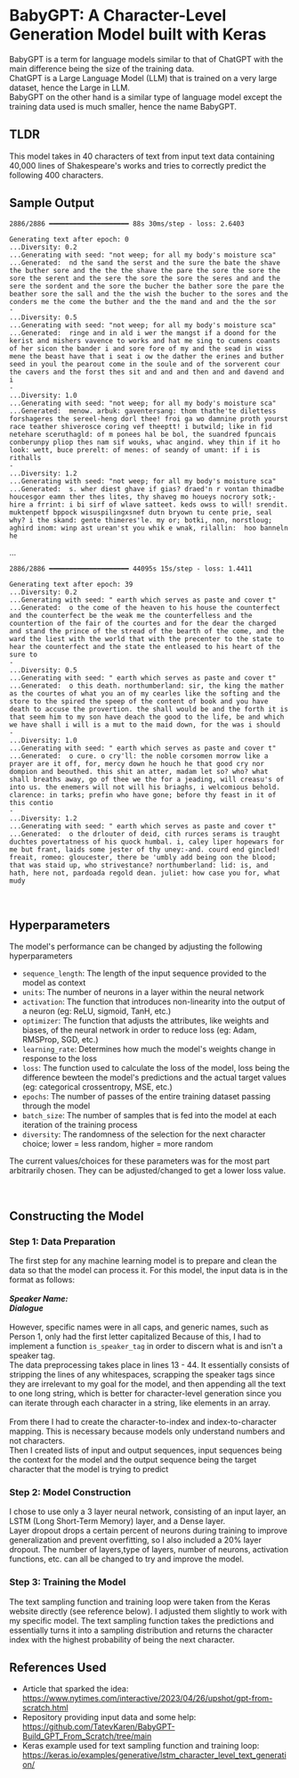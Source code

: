 # BabyGPT: A Character-Level Generation Model built with Keras
BabyGPT is a term for language models similar to that of ChatGPT with the main difference being the size of the training data.\
ChatGPT is a Large Language Model (LLM) that is trained on a very large dataset, hence the Large in LLM.\
BabyGPT on the other hand is a similar type of language model except the training data used is much smaller, hence the name BabyGPT.

## TLDR
This model takes in 40 characters of text from input text data containing 40,000 lines of Shakespeare's works and tries to correctly predict the following 400 characters.

## Sample Output
``` console
2886/2886 ━━━━━━━━━━━━━━━━━━━━ 88s 30ms/step - loss: 2.6403   

Generating text after epoch: 0
...Diversity: 0.2
...Generating with seed: "not weep; for all my body's moisture sca"
...Generated:  nd the sand the serst and the sure the bate the shave the buther sore and the the the shave the pare the sore the sore the sore the serent and the sere the sore the sore the seres and and the sere the sordent and the sore the bucher the bather sore the pare the beather sore the sall and the the wish the bucher to the sores and the conders me the come the buther and the the mand and and the the sor
-
...Diversity: 0.5
...Generating with seed: "not weep; for all my body's moisture sca"
...Generated:  ringe and in ald i wer the mangst if a doond for the kerist and mishers vavence to works and hat me sing to cumens coants of her sicon the bander i and sore fore of my and the sead in wiss mene the beast have that i seat i ow the dather the erines and buther seed in youl the pearout come in the soule and of the sorverent cour the cavers and the forst thes sit and and and then and and davend and i 
-
...Diversity: 1.0
...Generating with seed: "not weep; for all my body's moisture sca"
...Generated:  menow. arbuk: gaventersang: thom thathe'te dilettess forshageres the sereel-heng dorl thee! froi ga wo damnine proth yourst race teather shiverosce coring vef theeptt! i butwild; like in fid netehare sceruthagld: of m ponees hal be bol, the suandred fpuncais conberunpy pliop thes nam sif wouks, whac angind. whey thin if it ho look: wett, buce prerelt: of menes: of seandy of umant: if i is rithalls
-
...Diversity: 1.2
...Generating with seed: "not weep; for all my body's moisture sca"
...Generated:  s. wher diest ghave if gias? draed'n r vontan thimadbe houcesgor eamn ther thes lites, thy shaveg mo houeys nocrory sotk;-hire a frrint: i bi sirf of wlave satteet. keds owss to will! srendit. muktenpetf bppock wisuspilingxsnef dutn bryown tu cente prie, seal why? i the skand: gente thimeres'le. my or; botki, non, norstloug; aghird inom: winp ast urean'st you whik e wnak, rilallin:  hoo banneln he
```
...
``` console
2886/2886 ━━━━━━━━━━━━━━━━━━━━ 44095s 15s/step - loss: 1.4411  

Generating text after epoch: 39
...Diversity: 0.2
...Generating with seed: " earth which serves as paste and cover t"
...Generated:  o the come of the heaven to his house the counterfect and the counterfect be the weak me the counterfelless and the countertion of the fair of the courtes and for the dear the charged and stand the prince of the stread of the bearth of the come, and the ward the liest with the world that with the precenter to the state to hear the counterfect and the state the entleased to his heart of the sure to
-
...Diversity: 0.5
...Generating with seed: " earth which serves as paste and cover t"
...Generated:  o this death. northumberland: sir, the king the mather as the courtes of what you an of my cearles like the softing and the store to the spired the speep of the content of book and you have death to accuse the provertion. the shall would be and the forth it is that seem him to my son have deach the good to the life, be and which we have shall i will is a mut to the maid down, for the was i should 
-
...Diversity: 1.0
...Generating with seed: " earth which serves as paste and cover t"
...Generated:  o cure. o cry'll: the noble corsomen morrow like a prayer are it off, for, mercy down he houch he that good cry nor dompion and beouthed. this shit an atter, madam let so? who? what shall breaths away, go of thee we the for a jeading, will creasu's of into us. the enemers will not will his briaghs, i welcomious behold. clarence: in tarks; prefin who have gone; before thy feast in it of this contio
-
...Diversity: 1.2
...Generating with seed: " earth which serves as paste and cover t"
...Generated:  o the drlouter of deid, cith rurces serams is traught duchtes povertatness of his quock humbal. i, caley liper hopewars for me but frant, laids some jester of thy uney:-and. courd end gincled! freait, romeo: gloucester, there be 'umbly add being oon the blood; that was staid up, who strivestance? northumberland: lid: is, and hath, here not, pardoada regold dean. juliet: how case you for, what mudy
```

<br>

## Hyperparameters

The model's performance can be changed by adjusting the following hyperparameters

- `sequence_length`: The length of the input sequence provided to the model as context 
- `units`: The number of neurons in a layer within the neural network
- `activation`: The function that introduces non-linearity into the output of a neuron (eg: ReLU, sigmoid, TanH, etc.)
- `optimizer`: The function that adjusts the attributes, like weights and biases, of the neural network in order to reduce loss (eg: Adam, RMSProp, SGD, etc.)
- `learning_rate`: Determines how much the model's weights change in response to the loss
- `loss`: The function used to calculate the loss of the model, loss being the difference bewteen the model's predictions and the actual target values (eg: categorical crossentropy, MSE, etc.)
- `epochs`: The number of passes of the entire training dataset passing through the model
- `batch_size`: The number of samples that is fed into the model at each iteration of the training process
- `diversity`: The randomness of the selection for the next character choice; lower = less random, higher = more random

The current values/choices for these parameters was for the most part arbitrarily chosen. They can be adjusted/changed to get a lower loss value.

<br>

## Constructing the Model
### Step 1: Data Preparation
The first step for any machine learning model is to prepare and clean the data so that the model can process it.
For this model, the input data is in the format as follows:\
\
**_Speaker Name:_**\
**_Dialogue_**\
\
However, specific names were in all caps, and generic names, such as Person 1, only had the first letter capitalized
Because of this, I had to implement a function `is_speaker_tag` in order to discern what is and isn't a speaker tag.\
The data preprocessing takes place in lines 13 - 44. It essentially consists of stripping the lines of any whitespaces, scrapping the speaker tags since they are irrelevant to my goal for the model, and then appending all the text to one long string, which is better for character-level generation since you can iterate through each character in a string, like elements in an array.\
\
From there I had to create the character-to-index and index-to-character mapping. This is necessary because models only understand numbers and not characters.\
Then I created lists of input and output sequences, input sequences being the context for the model and the output sequence being the target character that the model is trying to predict

### Step 2: Model Construction
I chose to use only a 3 layer neural network, consisting of an input layer, an LSTM (Long Short-Term Memory) layer, and a Dense layer.\
Layer dropout drops a certain percent of neurons during training to improve generalization and prevent overfitting, so I also included a 20% layer dropout. The number of layers,type of layers, number of neurons, activation functions, etc. can all be changed to try and improve the model.

### Step 3: Training the Model
The text sampling function and training loop were taken from the Keras website directly (see reference below). I adjusted them slightly to work with my specific model. The text sampling function takes the predictions and essentially turns it into a sampling distribution and returns the character index with the highest probability of being the next character.

## References Used
- Article that sparked the idea: https://www.nytimes.com/interactive/2023/04/26/upshot/gpt-from-scratch.html
- Repository providing input data and some help: https://github.com/TatevKaren/BabyGPT-Build_GPT_From_Scratch/tree/main
- Keras example used for text sampling function and training loop:  https://keras.io/examples/generative/lstm_character_level_text_generation/

